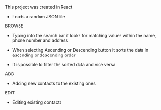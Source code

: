 This project was created in React

- Loads a random JSON file

BROWSE
- Typing into the search bar it looks for matching values within the name, phone number and address

- When selecting Ascending or Descending button it sorts the data in ascending or descending order

- It is possible to filter the sorted data and vice versa

ADD
- Adding new contacts to the existing ones

EDIT
- Editing existing contacts